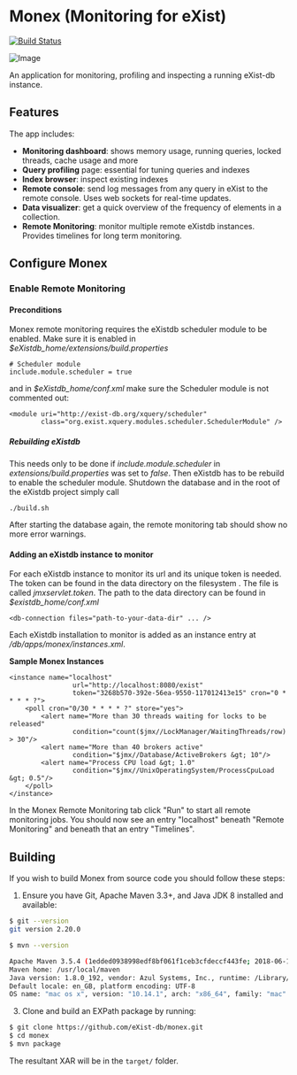 # Monex (Monitoring for eXist)

[![Build Status](https://travis-ci.com/eXist-db/monex.svg?branch=master)](https://travis-ci.com/eXist-db/monex)

![Image](resources/img/screenshot.png?raw=true)

An application for monitoring, profiling and inspecting a running eXist-db instance. 

## Features
The app includes:

* **Monitoring dashboard**: shows memory usage, running queries, locked threads, cache usage and more
* **Query profiling** page: essential for tuning queries and indexes
* **Index browser**: inspect existing indexes
* **Remote console**: send log messages from any query in eXist to the remote console.
Uses web sockets for real-time updates.
* **Data visualizer**: get a quick overview of the frequency of elements in a collection.
* **Remote Monitoring**: monitor multiple remote eXistdb instances. Provides timelines for long term monitoring.

## Configure Monex

### Enable Remote Monitoring

#### Preconditions
Monex remote monitoring requires the eXistdb scheduler module to be enabled. Make sure it is enabled in *$eXistdb_home/extensions/build.properties*

	# Scheduler module
	include.module.scheduler = true
	
and in *$eXistdb_home/conf.xml* make sure the Scheduler module is not commented out: 
 
	<module uri="http://exist-db.org/xquery/scheduler" 
			class="org.exist.xquery.modules.scheduler.SchedulerModule" />
			

##### Rebuilding eXistdb 
This needs only to be done if *include.module.scheduler* in *extensions/build.properties* was set to *false*. Then eXistdb has to be rebuild to enable the scheduler module. Shutdown the database and in the root of the eXistdb project simply call

	./build.sh 

After starting the database again, the remote monitoring tab should show no more error warnings. 

#### Adding an eXistdb instance to monitor
For each eXistdb instance to monitor its url and its unique token is needed. The token can be found in the data directory on the filesystem . The file is called *jmxservlet.token*. The path to the data directory can be found in *$existdb_home/conf.xml* 
	
	<db-connection files="path-to-your-data-dir" ... />

Each eXistdb installation to monitor is added as an instance entry at */db/apps/monex/instances.xml*. 

**Sample Monex Instances**

	<instance name="localhost" 
	    			url="http://localhost:8080/exist" 
	    			token="3268b570-392e-56ea-9550-117012413e15" cron="0 * * * * ?">
    	<poll cron="0/30 * * * * ?" store="yes">
       		<alert name="More than 30 threads waiting for locks to be released" 
            		condition="count($jmx//LockManager/WaitingThreads/row) > 30"/>
			<alert name="More than 40 brokers active" 
            		condition="$jmx//Database/ActiveBrokers &gt; 10"/>
			<alert name="Process CPU load &gt; 1.0" 
            		condition="$jmx//UnixOperatingSystem/ProcessCpuLoad &gt; 0.5"/>
		</poll>
	</instance>

In the Monex Remote Monitoring tab click "Run" to start all remote monitoring jobs. You should now see an entry "localhost" beneath "Remote Monitoring" and beneath that an entry "Timelines".


Building
--------
If you wish to build Monex from source code you should follow these steps:

1. Ensure you have Git, Apache Maven 3.3+, and Java JDK 8 installed and available:
```bash
$ git --version
git version 2.20.0

$ mvn --version

Apache Maven 3.5.4 (1edded0938998edf8bf061f1ceb3cfdeccf443fe; 2018-06-18T02:33:14+08:00)
Maven home: /usr/local/maven
Java version: 1.8.0_192, vendor: Azul Systems, Inc., runtime: /Library/Java/JavaVirtualMachines/zulu8.33.0.1-jdk8.0.192-macosx_x64/jre
Default locale: en_GB, platform encoding: UTF-8
OS name: "mac os x", version: "10.14.1", arch: "x86_64", family: "mac"
```

3. Clone and build an EXPath package by running:
```bash
$ git clone https://github.com/eXist-db/monex.git
$ cd monex
$ mvn package
```

The resultant XAR will be in the `target/` folder.
